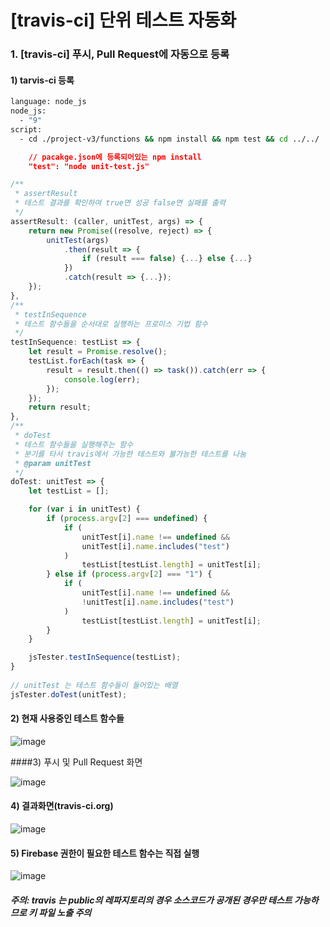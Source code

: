 # [travis-ci] 단위 테스트 자동화

### 1. [travis-ci] 푸시, Pull Request에 자동으로 등록

#### 1) tarvis-ci 등록

```bash
language: node_js
node_js:
  - "9"
script:
  - cd ./project-v3/functions && npm install && npm test && cd ../../
```

```json
	// pacakge.json에 등록되어있는 npm install
	"test": "node unit-test.js"
```

```js
/**
 * assertResult
 * 테스트 결과를 확인하여 true면 성공 false면 실패를 출력
 */
assertResult: (caller, unitTest, args) => {
	return new Promise((resolve, reject) => {
		unitTest(args)
			.then(result => {
				if (result === false) {...} else {...}
			})
			.catch(result => {...});
	});
},
/**
 * testInSequence
 * 테스트 함수들을 순서대로 실행하는 프로미스 기법 함수
 */
testInSequence: testList => {
	let result = Promise.resolve();
	testList.forEach(task => {
		result = result.then(() => task()).catch(err => {
			console.log(err);
		});
	});
	return result;
},
/**
 * doTest
 * 테스트 함수들을 실행해주는 함수
 * 분기를 타서 travis에서 가능한 테스트와 불가능한 테스트를 나눔
 * @param unitTest
 */
doTest: unitTest => {
	let testList = [];

	for (var i in unitTest) {
		if (process.argv[2] === undefined) {
			if (
				unitTest[i].name !== undefined &&
				unitTest[i].name.includes("test")
			)
				testList[testList.length] = unitTest[i];
		} else if (process.argv[2] === "1") {
			if (
				unitTest[i].name !== undefined &&
				!unitTest[i].name.includes("test")
			)
				testList[testList.length] = unitTest[i];
		}
	}

	jsTester.testInSequence(testList);
}
    
// unitTest 는 테스트 함수들이 들어있는 배열
jsTester.doTest(unitTest);
```

#### 2) 현재 사용중인 테스트 함수들

![image](https://user-images.githubusercontent.com/33514304/40628396-bdf2cc0e-62ff-11e8-89ee-2dd3833be628.png)

####3) 푸시 및 Pull Request 화면

![image](https://user-images.githubusercontent.com/33514304/40628406-ce232aec-62ff-11e8-8116-b8345f16a6c3.png)

#### 4) 결과화면(travis-ci.org)

![image](https://user-images.githubusercontent.com/33514304/40628410-d31cd156-62ff-11e8-85e6-c35dff4c3b30.png)

#### 5) Firebase 권한이 필요한 테스트 함수는 직접 실행

![image](https://user-images.githubusercontent.com/33514304/40628413-d7555c48-62ff-11e8-90f9-cc55ec21b88d.png)

##### 주의: travis 는 public의 레파지토리의 경우 소스코드가 공개된 경우만 테스트 가능하므로 키 파일 노출 주의

 
